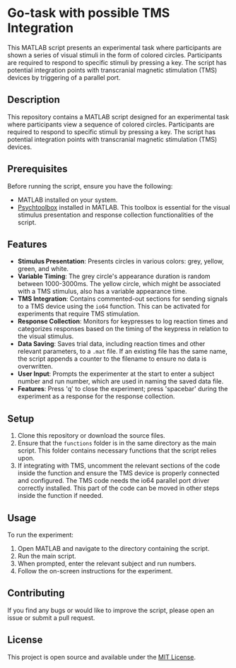 # Go-task with possible TMS Integration

This MATLAB script presents an experimental task where participants are shown a series of visual stimuli in the form of colored circles. Participants are required to respond to specific stimuli by pressing a key. The script has potential integration points with transcranial magnetic stimulation (TMS) devices by triggering of a parallel port.

## Description

This repository contains a MATLAB script designed for an experimental task where participants view a sequence of colored circles. Participants are required to respond to specific stimuli by pressing a key. The script has potential integration points with transcranial magnetic stimulation (TMS) devices.

## Prerequisites

Before running the script, ensure you have the following:

- MATLAB installed on your system.
- [Psychtoolbox](http://psychtoolbox.org/) installed in MATLAB. This toolbox is essential for the visual stimulus presentation and response collection functionalities of the script.

## Features

- **Stimulus Presentation**: Presents circles in various colors: grey, yellow, green, and white.
- **Variable Timing**: The grey circle's appearance duration is random between 1000-3000ms. The yellow circle, which might be associated with a TMS stimulus, also has a variable appearance time.
- **TMS Integration**: Contains commented-out sections for sending signals to a TMS device using the `io64` function. This can be activated for experiments that require TMS stimulation.
- **Response Collection**: Monitors for keypresses to log reaction times and categorizes responses based on the timing of the keypress in relation to the visual stimulus.
- **Data Saving**: Saves trial data, including reaction times and other relevant parameters, to a `.mat` file. If an existing file has the same name, the script appends a counter to the filename to ensure no data is overwritten.
- **User Input**: Prompts the experimenter at the start to enter a subject number and run number, which are used in naming the saved data file.
- **Features**: Press 'q' to close the experiment; press 'spacebar' during the experiment as a response for the response collection.

## Setup

1. Clone this repository or download the source files.
2. Ensure that the `functions` folder is in the same directory as the main script. This folder contains necessary functions that the script relies upon.
3. If integrating with TMS, uncomment the relevant sections of the code inside the function and ensure the TMS device is properly connected and configured. The TMS code needs the io64 parallel port driver correctly installed. This part of the code can be moved in other steps inside the function if needed. 

## Usage

To run the experiment:

1. Open MATLAB and navigate to the directory containing the script.
2. Run the main script.
3. When prompted, enter the relevant subject and run numbers.
4. Follow the on-screen instructions for the experiment. 

## Contributing

If you find any bugs or would like to improve the script, please open an issue or submit a pull request.

## License

This project is open source and available under the [MIT License](LICENSE).

